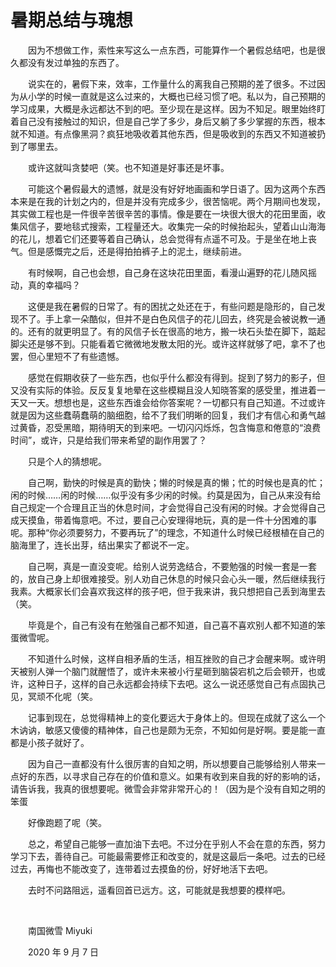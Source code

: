 # 暑期总结与瑰想

　　因为不想做工作，索性来写这么一点东西，可能算作一个暑假总结吧，也是很久都没有发过单独的东西了。

　　说实在的，暑假下来，效率，工作量什么的离我自己预期的差了很多。不过因为从小学的时候一直就是这么过来的，大概也已经习惯了吧。私以为，自己预期的学习成果，大概是永远都达不到的吧。至少现在是这样。因为不知足。眼里始终盯着自己没有接触过的知识，但是自己学了多少，身后又躺了多少掌握的东西，根本就不知道。有点像黑洞？疯狂地吸收着其他东西，但是吸收到的东西又不知道被扔到了哪里去。

　　或许这就叫贪婪吧（笑。也不知道是好事还是坏事。

　　可能这个暑假最大的遗憾，就是没有好好地画画和学日语了。因为这两个东西本来是在我的计划之内的，但是并没有完成多少，很苦恼呢。两个月期间也发现，其实做工程也是一件很辛苦很辛苦的事情。像是要在一块很大很大的花田里面，收集风信子，要地毯式搜索，工程量还大。收集完一朵的时候抬起头，望着山山海海的花儿，想着它们还要等着自己确认，总会觉得有点遥不可及。于是坐在地上丧气。但是感慨完之后，还是得拍拍裤子上的泥土，继续前进。

　　有时候啊，自己也会想，自己身在这块花田里面，看漫山遍野的花儿随风摇动，真的幸福吗？

　　这便是我在暑假的日常了。有的困扰之处还在于，有些问题是隐形的，自己发现不了。手上拿一朵酷似，但并不是白色风信子的花儿回去，终究是会被说教一通的。还有的就更明显了。有的风信子长在很高的地方，搬一块石头垫在脚下，踮起脚尖还是够不到。只能看着它微微地发散太阳的光。或许这样就够了吧，拿不了也罢，但心里短不了有些遗憾。

　　感觉在假期收获了一些东西，也似乎什么都没有得到。捉到了努力的影子，但又没有实际的体验。反反复复地晕在这些模糊且没人知晓答案的感受里，推进着一天又一天。想想也是，这些东西谁会给你答案呢？一切都只有自己知道。不过或许就是因为这些蠢萌蠢萌的脑细胞，给不了我们明晰的回复，我们才有信心和勇气越过黄昏，忍受黑暗，期待明天的到来吧。一切闪闪烁烁，包含悔意和倦意的“浪费时间”，或许，只是给我们带来希望的副作用罢了？

　　只是个人的猜想呢。

　　自己啊，勤快的时候是真的勤快；懒的时候是真的懒；忙的时候也是真的忙；闲的时候……闲的时候……似乎没有多少闲的时候。约莫是因为，自己从来没有给自己规定一个合理且正当的休息时间，才会觉得自己没有闲的时候。才会觉得自己成天摸鱼，带着悔意吧。不过，要自己心安理得地玩，真的是一件十分困难的事呢。那种“你必须要努力，不要再玩了”的理念，不知道什么时候已经根植在自己的脑海里了，连长出芽，结出果实了都说不一定。

　　自己啊，真是一直没变呢。给别人说劳逸结合，不要勉强的时候一套是一套的，放自己身上却很难接受。别人劝自己休息的时候只会心头一暖，然后继续我行我素。大概家长们会喜欢我这样的孩子吧，但于我来讲，我只想把自己丢到海里去（笑。

　　毕竟是个，自己有没有在勉强自己都不知道，自己喜不喜欢别人都不知道的笨蛋微雪呢。

　　不知道什么时候，这样自相矛盾的生活，相互挫败的自己才会醒来啊。或许明天被别人弹一个脑门就醒悟了，或许未来被小行星砸到脑袋宕机之后会顿开，也或许，这种日子，这样的自己永远都会持续下去吧。这么一说还感觉自己有点固执己见，冥顽不化呢（笑。

　　记事到现在，总觉得精神上的变化要远大于身体上的。但现在成就了这么一个木讷讷，敏感又傻傻的精神体，自己也是颇为无奈，不知如何是好啊。要是能一直都是小孩子就好了。

　　因为自己一直都没有什么很厉害的自知之明，所以想要自己能够给别人带来一点好的东西，以寻求自己存在的价值和意义。如果有收到来自我的好的影响的话，请告诉我，我真的很想要呢。微雪会非常非常开心的！（因为是个没有自知之明的笨蛋

　　好像跑题了呢（笑。

　　总之，希望自己能够一直加油下去吧。不过分在乎别人不会在意的东西，努力学习下去，善待自己。可能最需要修正和改变的，就是这最后一条吧。过去的已经过去，再悔也不能改变了，连带着过去摸鱼的份，好好地活下去吧。

　　去时不问路阻远，遥看回首已远方。这，可能就是我想要的模样吧。

<br>

　　南国微雪 Miyuki

　　2020 年 9 月 7 日